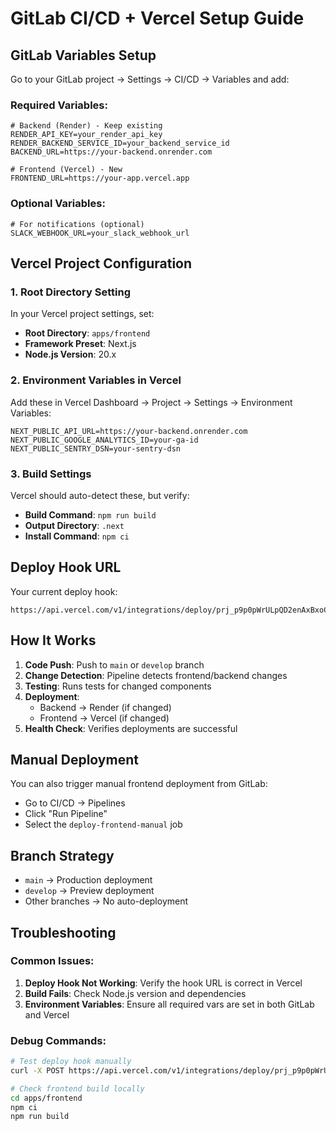 # GitLab CI/CD + Vercel Setup Guide

## GitLab Variables Setup

Go to your GitLab project → Settings → CI/CD → Variables and add:

### Required Variables:
```
# Backend (Render) - Keep existing
RENDER_API_KEY=your_render_api_key
RENDER_BACKEND_SERVICE_ID=your_backend_service_id
BACKEND_URL=https://your-backend.onrender.com

# Frontend (Vercel) - New
FRONTEND_URL=https://your-app.vercel.app
```

### Optional Variables:
```
# For notifications (optional)
SLACK_WEBHOOK_URL=your_slack_webhook_url
```

## Vercel Project Configuration

### 1. Root Directory Setting
In your Vercel project settings, set:
- **Root Directory**: `apps/frontend`
- **Framework Preset**: Next.js
- **Node.js Version**: 20.x

### 2. Environment Variables in Vercel
Add these in Vercel Dashboard → Project → Settings → Environment Variables:
```
NEXT_PUBLIC_API_URL=https://your-backend.onrender.com
NEXT_PUBLIC_GOOGLE_ANALYTICS_ID=your-ga-id
NEXT_PUBLIC_SENTRY_DSN=your-sentry-dsn
```

### 3. Build Settings
Vercel should auto-detect these, but verify:
- **Build Command**: `npm run build`
- **Output Directory**: `.next`
- **Install Command**: `npm ci`

## Deploy Hook URL
Your current deploy hook:
```
https://api.vercel.com/v1/integrations/deploy/prj_p9p0pWrULpQD2enAxBxoCP3bs8st/Zllx4JLO3y
```

## How It Works

1. **Code Push**: Push to `main` or `develop` branch
2. **Change Detection**: Pipeline detects frontend/backend changes
3. **Testing**: Runs tests for changed components
4. **Deployment**: 
   - Backend → Render (if changed)
   - Frontend → Vercel (if changed)
5. **Health Check**: Verifies deployments are successful

## Manual Deployment
You can also trigger manual frontend deployment from GitLab:
- Go to CI/CD → Pipelines
- Click "Run Pipeline" 
- Select the `deploy-frontend-manual` job

## Branch Strategy
- `main` → Production deployment
- `develop` → Preview deployment
- Other branches → No auto-deployment

## Troubleshooting

### Common Issues:
1. **Deploy Hook Not Working**: Verify the hook URL is correct in Vercel
2. **Build Fails**: Check Node.js version and dependencies
3. **Environment Variables**: Ensure all required vars are set in both GitLab and Vercel

### Debug Commands:
```bash
# Test deploy hook manually
curl -X POST https://api.vercel.com/v1/integrations/deploy/prj_p9p0pWrULpQD2enAxBxoCP3bs8st/Zllx4JLO3y

# Check frontend build locally
cd apps/frontend
npm ci
npm run build
```
